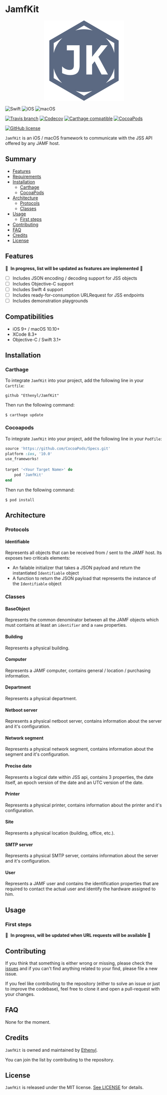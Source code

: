 # JamfKit #

<p align="center"><img src="Assets/JamfKit.png" alt="JamfKit" width="256" height="256"></p>

![Swift](https://img.shields.io/badge/Swift-3.1+-lightgrey.svg?style=flat-square)
![iOS](https://img.shields.io/badge/iOS-9+-lightgrey.svg?style=flat-square)
![macOS](https://img.shields.io/badge/macOS-10.10+-lightgrey.svg?style=flat-square)

[![Travis branch](https://img.shields.io/travis/Ethenyl/JamfKit/master.svg?style=flat-square)](https://travis-ci.org/Ethenyl/JamfKit)
[![Codecov](https://img.shields.io/codecov/c/github/Ethenyl/JamfKit.svg?style=flat-square)](https://codecov.io/gh/Ethenyl/JamfKit)
[![Carthage compatible](https://img.shields.io/badge/carthage-compatible-4BC51D.svg?style=flat-square)](https://github.com/Carthage/Carthage)
[![CocoaPods](https://img.shields.io/cocoapods/v/JAMFKit.svg?style=flat-square)](https://cocoapods.org/pods/JamfKit)

[![GitHub license](https://img.shields.io/github/license/Ethenyl/JamfKit.svg?style=flat-square)](https://github.com/Ethenyl/JamfKit/blob/master/LICENSE)

`JamfKit` is an iOS / macOS framework to communicate with the JSS API offered by any JAMF host.

## Summary ##

- [Features](#features)
- [Requirements](#requirements)
- [Installation](#installation)
  - [Carthage](#carthage)
  - [CocoaPods](#cocoapods)
- [Architecture](#architecture)
  - [Protocols](#protocols)
  - [Classes](#classes)
- [Usage](#usage)
  - [First steps](#first-steps)
- [Contributing](#contributing)
- [FAQ](#faq)
- [Credits](#credits)
- [License](#license)

## Features ##

🚧 &nbsp;**In progress, list will be updated as features are implemented** 🚧

- [ ] Includes JSON encoding / decoding support for JSS objects
- [ ] Includes Objective-C support
- [ ] Includes Swift 4 support
- [ ] Includes ready-for-consumption URLRequest for JSS endpoints
- [ ] Includes demonstration playgrounds

## Compatibilities ##

- iOS 9+ / macOS 10.10+
- XCode 8.3+
- Objective-C / Swift 3.1+

## Installation ##

### Carthage ###

To integrate `JamfKit` into your project, add the following line in your `Cartfile`:

```ogdl
github "Ethenyl/JamfKit"
```

Then run the following command:

`$ carthage update`

### Cocoapods ###

To integrate `JamfKit` into your project, add the following line in your `Podfile`:

```ruby
source 'https://github.com/CocoaPods/Specs.git'
platform :ios, '10.0'
use_frameworks!

target '<Your Target Name>' do
    pod 'JamfKit'
end
```

Then run the following command:

`$ pod install`

## Architecture ##

### Protocols ###

#### Identifiable ####

Represents all objects that can be received from / sent to the JAMF host. Its exposes two criticals elements:

- An failable initializer that takes a JSON payload and return the instantiated `Identifiable` object
- A function to return the JSON payload that represents the instance of the `Identifiable` object

### Classes ###

#### BaseObject ####

Represents the common denominator between all the JAMF objects which must contains at least an `identifier` and a `name` properties.

#### Building ####

Represents a physical building.

#### Computer ####

Represents a JAMF computer, contains general / location / purchasing information.

#### Department ####

Represents a physical department.

#### Netboot server ####

Represents a physical netboot server, contains information about the server and it's configuration.

#### Network segment ####

Represents a physical network segment, contains information about the segment and it's configuration.

#### Precise date ####

Represents a logical date within JSS api, contains 3 properties, the date itself, an epoch version of the date and an UTC version of the date.

#### Printer ####

Represents a physical printer, contains information about the printer and it's configuration.

#### Site ####

Represents a physical location (building, office, etc.).

#### SMTP server ####

Represents a physical SMTP server, contains information about the server and it's configuration.

#### User ####

Represents a JAMF user and contains the identification properties that are required to contact the actual user and identify the hardware assigned to him.

## Usage ##

### First steps ###

🚧 &nbsp;**In progress, will be updated when URL requests will be available** 🚧

## Contributing ##

If you think that something is either wrong or missing, please check the [issues](https://github.com/Ethenyl/JamfKit/issues) and if you can't find anything related to your find, please file a new issue.

If you feel like contributing to the repository (either to solve an issue or just to improve the codebase), feel free to clone it and open a pull-request with your changes.

## FAQ ##

None for the moment.

## Credits ##

`JamfKit` is owned and maintained by [Ethenyl](https://github.com/Ethenyl).

You can join the list by contributing to the repository.

## License ##

`JamfKit` is released under the MIT license. [See LICENSE](https://github.com/Ethenyl/JamfKit/blob/master/LICENSE) for details.
